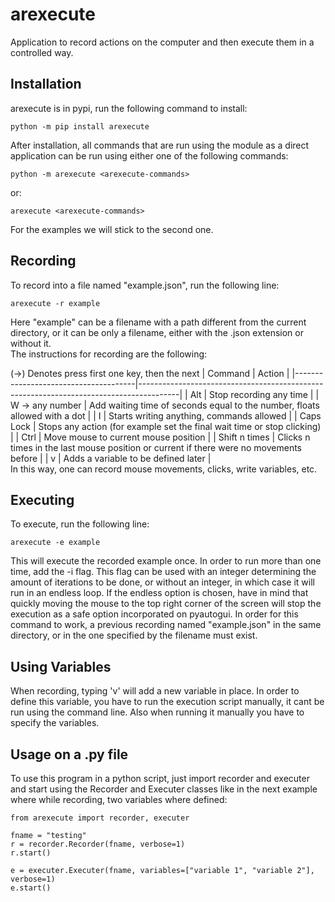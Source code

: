 # arexecute
Application to record actions on the computer and then execute them in a controlled way.

## Installation

arexecute is in pypi, run the following command to install:

`python -m pip install arexecute`

After installation, all commands that are run using the module as a direct application can be run using either one of the following commands:

`python -m arexecute <arexecute-commands>`

or:

`arexecute <arexecute-commands>`

For the examples we will stick to the second one.

## Recording

To record into a file named "example.json", run the following line:

`arexecute -r example`

Here "example" can be a filename with a path different from the current directory,
or it can be only a filename, either with the .json extension or without it.
<br>
The instructions for recording are the following:

(->) Denotes press first one key, then the next
| Command                              | Action                                                                                 |
|--------------------------------------|----------------------------------------------------------------------------------------|
| Alt                                  | Stop recording any time                                                                |
| W -> any number                      | Add waiting time of seconds equal to the number, floats allowed with a dot             |
| I                                    | Starts writing anything, commands allowed                                              |
| Caps Lock                            | Stops any action (for example set the final wait time or stop clicking)                |
| Ctrl                                 | Move mouse to current mouse position                                                   |
| Shift n times                        | Clicks n times in the last mouse position or current if there were no movements before |
| v                                    | Adds a variable to be defined later                                                    |
<br/>
In this way, one can record mouse movements, clicks, write variables, etc.

## Executing

To execute, run the following line:

`arexecute -e example`

This will execute the recorded example once. In order to run more than one time, add the -i flag. This flag can be used with an integer determining the amount of iterations to be done, or without an integer, in which case it will run in an endless loop.
If the endless option is chosen, have in mind that quickly moving the mouse to the top right corner of the screen will stop the execution as a safe option incorporated on pyautogui.
In order for this command to work, a previous recording named "example.json" in the same
directory, or in the one specified by the filename must exist.

## Using Variables

When recording, typing 'v' will add a new variable in place. In order to define this variable, you have to run the execution script manually, it cant be run using the command line. Also when running it manually you have to specify the variables.

## Usage on a .py file

To use this program in a python script, just import recorder and executer and start using the Recorder and Executer classes like in the next example where while recording, two variables where defined:


```
from arexecute import recorder, executer

fname = "testing"
r = recorder.Recorder(fname, verbose=1)
r.start()

e = executer.Executer(fname, variables=["variable 1", "variable 2"], verbose=1)
e.start()
```

